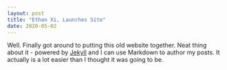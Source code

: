 ```yaml
---
layout: post
title: "Ethan Xi, Launches Site"
date: 2020-05-02
---
```


Well. Finally got around to putting this old website together.
Neat thing about it - powered by [Jekyll](http://jekyllrb.com) and I can use Markdown to author my posts.
It actually is a lot easier than I thought it was going to be.
